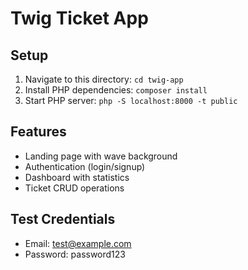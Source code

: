 # Twig Ticket App

## Setup
1. Navigate to this directory: `cd twig-app`
2. Install PHP dependencies: `composer install`
3. Start PHP server: `php -S localhost:8000 -t public`

## Features
- Landing page with wave background
- Authentication (login/signup)
- Dashboard with statistics
- Ticket CRUD operations

## Test Credentials
- Email: test@example.com
- Password: password123